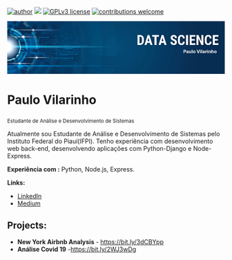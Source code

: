 
[![author](https://img.shields.io/badge/author-paulovilarinho-red)](https://www.linkedin.com/in/paulo-de-tarso-vilarinho-castelo-branco-filho-336037161/) [![](https://img.shields.io/badge/python-3.7+-blue.svg)](https://www.python.org/downloads/release/python-365/) [![GPLv3 license](https://img.shields.io/badge/License-GPLv3-blue.svg)](http://perso.crans.org/besson/LICENSE.html) [![contributions welcome](https://img.shields.io/badge/contributions-welcome-brightgreen.svg?style=flat)](https://github.com/PauloVilarinho/DataScience/issues)

<p align="center">
  <img src="banner.png" >
</p>

# Paulo Vilarinho
<sub> Estudante de Análise e Desenvolvimento de Sistemas</sub>

Atualmente sou Estudante de Análise e Desenvolvimento de Sistemas pelo Instituto Federal do Piauí(IFPI). Tenho experiência com desenvolvimento web back-end, desenvolvendo aplicações com Python-Django e Node-Express.

**Experiência com :** Python, Node.js, Express.

**Links:**
* [LinkedIn](https://www.linkedin.com/in/paulo-de-tarso-vilarinho-castelo-branco-filho-336037161/)
* [Medium](https://medium.com/@paulotarsobranco)


## Projects:

* **New York Airbnb Analysis** - https://bit.ly/3dCBYpp
* **Análise Covid 19** -https://bit.ly/2WJ3wDg



